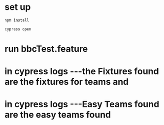 # set up

```bash
npm install
```
```bash
cypress open
```
# run bbcTest.feature

# in cypress logs ---the Fixtures found are the fixtures for teams and
# in cypress logs ---Easy Teams found are the easy teams found
